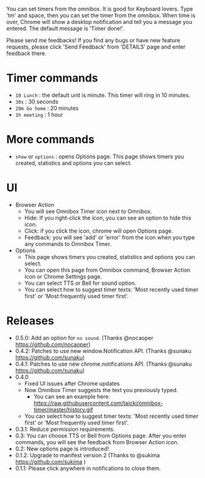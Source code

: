 You can set timers from the omnibox. It is good for Keyboard lovers. Type 'tm' and space, then you can set the timer from the omnibox. When time is over, Chrome will show a desktop notification and tell you a message you entered. The default message is 'Timer done!'.

Please send me feedbacks! If you find any bugs or have new feature requests, please click 'Send Feedback' from 'DETAILS' page and enter feedback there.

# Timer commands
* `10 Lunch` : the default unit is minute. This timer will ring in 10 minutes.
* `30s` : 30 seconds
* `20m Go home` : 20 minutes
* `1h meeting` : 1 hour

# More commands
* `show` or `options` : opens Options page. This page shows timers you created, statistics and options you can select.

# UI
* Browser Action
  * You will see Omnibox Timer icon next to Omnibox.
  * Hide: If you right-click the icon, you can see an option to hide this icon.
  * Click: if you click the icon, chrome will open Options page.
  * Feedback: you will see 'add' or 'error' from the icon when you type any commands to Omnibox Timer.
* Options
  * This page shows timers you created, statistics and options you can select.
  * You can open this page from Omnibox command, Browser Action icon or Chrome Settings page.
  * You can select TTS or Bell for sound option.
  * You can select how to suggest timer texts: 'Most recently used timer first' or 'Most frequently used timer first'.

# Releases
* 0.5.0: Add an option for `no sound`. (Thanks @nocaoper https://github.com/nocaoper)
* 0.4.2: Patches to use new window.Notification API. (Thanks @sunaku https://github.com/sunaku)
* 0.4.1: Patches to use new chrome.notifications API. (Thanks @sunaku https://github.com/sunaku)
* 0.4.0
  * Fixed UI issues after Chrome updates
  * Now Omnibox Timer suggests the text you previously typed.
    * You can see an example here: https://raw.githubusercontent.com/taicki/omnibox-timer/master/history.gif
  * You can select how to suggest timer texts: 'Most recently used timer first' or 'Most frequently used timer first'.
* 0.3.1: Reduce permission requirements.
* 0.3: You can choose TTS or Bell from Options page. After you enter commands, you will see the feedback from Browser Action icon.
* 0.2: New options page is introduced!
* 0.1.2: Upgrade to manifest version 2 (Thanks to @sukima https://github.com/sukima )
* 0.1.1: Please click anywhere in notifications to close them.
